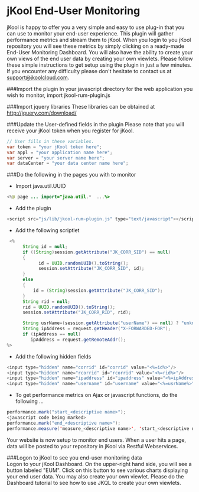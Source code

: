 # jKool End-User Monitoring

jKool is happy to offer you a very simple and easy to use plug-in that you can use to monitor your end-user experience. This plugin will gather performance metrics and stream them to jKool. When you login to you jKool repository you will see these metrics by simply clicking on a ready-made End-User Monitoring Dashboard. You will also have the ability to create your own views of the end user data by creating your own viewlets. Please follow these simple instructions to get setup using the plugin in just a few minutes. If you encounter any difficulty please don't hesitate to contact us at support@jkoolcloud.com.


###Import the plugin
In your javascript directory for the web application you wish to monitor, import jkool-rum-plugin.js


###Import jquery libraries 
These libraries can be obtained at http://jquery.com/download/

###Update the User-defined fields in the plugin
Please note that you will receive your jKool token when you register for jKool.
```java
// User fills in these variables.
var token = "your jKool token here"; 
var appl = "your application name here";
var server = "your server name here";
var dataCenter = "your data center name here";
```

###Do the following in the pages you with to monitor

* Import java.util.UUID
```java
<%@ page ... import="java.util.*  ...%>
```

* Add the plugin 
```java
<script src="js/lib/jkool-rum-plugin.js" type="text/javascript"></script>
```

* Add the following scriptlet

```java
 <%  
	  String id = null;
	  if ((String)session.getAttribute("JK_CORR_SID") == null)
	  {
	  		id = UUID.randomUUID().toString();
	       	session.setAttribute("JK_CORR_SID", id);
	  }
	  else
	  {
	      id = (String)session.getAttribute("JK_CORR_SID");
	  }
	  String rid = null;
      rid = UUID.randomUUID().toString();
      session.setAttribute("JK_CORR_RID", rid);

	  String usrName=(session.getAttribute("userName") == null) ? "unknown" : session.getAttribute("userName");
	  String ipAddress = request.getHeader("X-FORWARDED-FOR");  
	  if (ipAddress == null)
	     ipAddress = request.getRemoteAddr();  
%>
```
* Add the following hidden fields
```java
<input type="hidden" name="corrid" id="corrid" value="<%=id%>"/>
<input type="hidden" name="rcorrid" id="rcorrid" value="<%=rid%>"/>
<input type="hidden" name="ipaddress" id="ipaddress" value="<%=ipAddress%>"/>
<input type="hidden" name="username" id="username" value="<%=usrName%>"/>
```

* To get performance metrics on Ajax or javascript functions, do the following ...
```java
performance.mark("start_<descriptive name>");  
<javascript code being marked>
performance.mark("end_<descriptive name>");  
performance.measure('measure_<descriptive name>', 'start_<descriptive name>', 'end_<descriptive name>');
```

Your website is now setup to monitor end users. When a user hits a page, data will be posted to your repository in jKool via Restful Webservices.

###Logon to jKool to see you end-user monitoring data	
Logon to your jKool Dashboard. On the upper-right hand side, you will see a button labeled "EUM". Click on this button to see various
charts displaying your end user data. You may also create your own viewlet. Please do the Dashboard tutorial to see how to use JKQL to create your own viewlets.